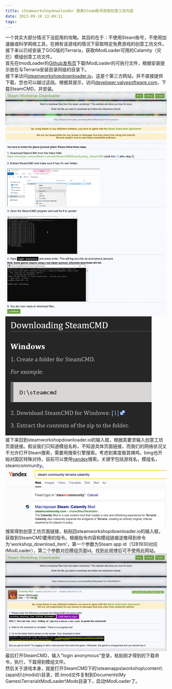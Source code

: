 ```yaml
---
title: steamworkshopdownloader 脱离Steam账号获取创意工坊内容
date: 2023-09-18 13:49:11
tags:
---
```

一个其实大部分情况下没屁用的攻略。其目的在于：不使用Steam账号，不使用加速器或科学网络工具，在拥有该游戏的情况下获取特定免费游戏的创意工坊文件。  
接下来以已经安装了GOG版的Terraria，获取tModLoader可用的Calamity（灾厄）模组创意工坊文件。  
首先在tmodLoader的[Github发布页](https://github.com/tModLoader/tModLoader)下载tModLoader的可执行文件，根据安装提示放在与Terraria安装目录同级的目录下。  
接下来访问[steamworkshopdownloader.io](https://steamworkshopdownloader.io/)，这是个第三方网站，并不直接提供下载，您也可以越过这段。根据其提示，访问[developer.valvesoftware.com](https://developer.valvesoftware.com/wiki/SteamCMD#Downloading_SteamCMD)，下载SteamCMD，并安装。  
![](./20230918-steamworkshopdownloader/2023091802.png)  
![](./20230918-steamworkshopdownloader/2023091803.png)  
![](./20230918-steamworkshopdownloader/2023091804.png)  
接下来回到steamworkshopdownloader.io的输入框，根据其要求输入创意工坊页面链接。假设我们只知道模组名称，不知道具体页面链接，而我们的网络状况又不允许打开Steam搜索，需要用搜索引擎搜索。考虑到某度极其辣鸡，bing也开始对国区特殊对待，目前可以使用[yandex](https://yandex.com)搜索。关键字包括游戏名，模组名，steamcommunity。  
![](./20230918-steamworkshopdownloader/2023091805.png)  
搜索得到创意工坊页面链接，粘贴回steamworkshopdownloader.io的输入框，获取到SteamCMD要用的指令。根据指令内容和模组链接逆推得到命令为'workshop_download_item'，第一个参数为Steam app id（1281930对应tModLoader），第二个参数对应模组页面id。找到此规律后可不使用此网站。  
![](./20230918-steamworkshopdownloader/2023091801.png)  
最后打开SteamCMD，输入"login anonymous"登录，粘贴刚才得到的下载命令，执行，下载得到模组文件。  
然后关于游戏本身，就是打开SteamCMD下的\steamapps\workshop\content\\{appid\}\\{modid\}\目录，把.tmod文件复制到Documents\My Games\Terraria\tModLoader\Mods目录下，启动tModLoader了。  